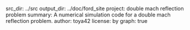 src_dir: ../src
output_dir: ../doc/ford_site
project: double mach reflection problem
summary: A numerical simulation code for a double mach reflection problem.
author: toya42
license: by
graph: true
